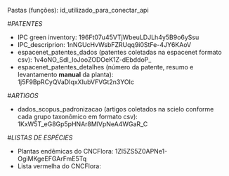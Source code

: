Pastas (funções): id_utilizado_para_conectar_api

#*PATENTES*
- IPC green inventory: 196Ft07u45VTjWbeuLDJLh4y5B9o6ySsu
- IPC_descriprion: 1nNGUcHvWsbFZRUqq9i0StFe-4JY6KAoV
- espacenet_patentes_dados (patentes coletadas na espacenet formato csv): 1v4oNO_SdI_IoJooZODOeK1Z-dEbddoP_
- espacenet_patentes_detalhes (número da patente, resumo e levantamento **manual** da planta): 1j5F9BpRCyQVaDIqxXIubVFVGt2n3YOIc

#*ARTIGOS*
- dados_scopus_padronizacao (artigos coletados na scielo conforme cada grupo taxonômico em formato csv): 1KxW5T_eG8Gp5pHNAr8MlVpNeA4WGaR_C

#*LISTAS DE ESPÉCIES*
- Plantas endêmicas do CNCFlora: 1Zl5ZS5Z0APNe1-OgiMKgeEFGArFmE5Tq
- Lista vermelha do CNCFlora:
